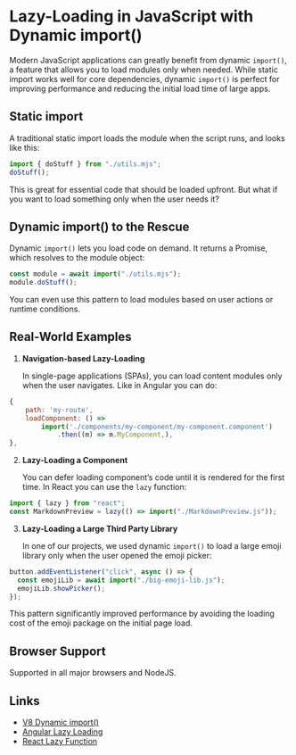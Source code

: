 # Lazy-Loading in JavaScript with Dynamic import()

Modern JavaScript applications can greatly benefit from dynamic `import()`, a feature that allows you to load modules only when needed. While static import works well for core dependencies, dynamic `import()` is perfect for improving performance and reducing the initial load time of large apps.

## Static import

A traditional static import loads the module when the script runs, and looks like this:

```javascript
import { doStuff } from "./utils.mjs";
doStuff();
```

This is great for essential code that should be loaded upfront. But what if you want to load something only when the user needs it?

## Dynamic import() to the Rescue

Dynamic `import()` lets you load code on demand. It returns a Promise, which resolves to the module object:

```javascript
const module = await import("./utils.mjs");
module.doStuff();
```

You can even use this pattern to load modules based on user actions or runtime conditions.

## Real-World Examples

1. **Navigation-based Lazy-Loading**

   In single-page applications (SPAs), you can load content modules only when the user navigates. Like in Angular you can do:

```javascript
{
    path: 'my-route',
    loadComponent: () =>
        import('./components/my-component/my-component.component')
            .then((m) => m.MyComponent,),
},
```

2.  **Lazy-Loading a Component**

    You can defer loading component’s code until it is rendered for the first time. In React you can use the `lazy` function:

```javascript
import { lazy } from "react";
const MarkdownPreview = lazy(() => import("./MarkdownPreview.js"));
```

3. **Lazy-Loading a Large Third Party Library**

   In one of our projects, we used dynamic `import()` to load a large emoji library only when the user opened the emoji picker:

```javascript
button.addEventListener("click", async () => {
  const emojiLib = await import("./big-emoji-lib.js");
  emojiLib.showPicker();
});
```

This pattern significantly improved performance by avoiding the loading cost of the emoji package on the initial page load.

## Browser Support

Supported in all major browsers and NodeJS.

## Links

- [V8 Dynamic import()](https://v8.dev/features/dynamic-import)
- [Angular Lazy Loading](https://angular.dev/api/router/Route#lazy-loading)
- [React Lazy Function](https://react.dev/reference/react/lazy)

